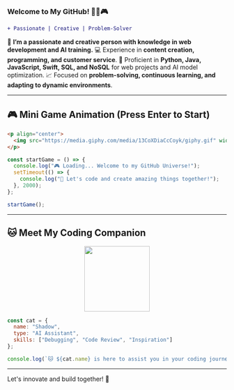### Welcome to My GitHub! 🚀🐱🎮

```diff
+ Passionate | Creative | Problem-Solver
```

🌟 **I’m a passionate and creative person with knowledge in web development and AI training.**
💻 Experience in **content creation, programming, and customer service**.
🚀 Proficient in **Python, Java, JavaScript, Swift, SQL, and NoSQL** for web projects and AI model optimization.
📈 Focused on **problem-solving, continuous learning, and adapting to dynamic environments**.

---

## 🎮 Mini Game Animation (Press Enter to Start)

```html
<p align="center">
  <img src="https://media.giphy.com/media/13CoXDiaCcCoyk/giphy.gif" width="200">
</p>
```

```javascript
const startGame = () => {
  console.log("🎮 Loading... Welcome to my GitHub Universe!");
  setTimeout(() => {
    console.log("🚀 Let's code and create amazing things together!");
  }, 2000);
};

startGame();
```

---

## 🐱 Meet My Coding Companion 

<p align="center">
  <img src="https://media.giphy.com/media/VbnUQpnihPSIgIXuZv/giphy.gif" width="150">
</p>

```javascript
const cat = {
  name: "Shadow",
  type: "AI Assistant",
  skills: ["Debugging", "Code Review", "Inspiration"]
};

console.log(`🐱 ${cat.name} is here to assist you in your coding journey!`);
```

---

Let's innovate and build together! 🚀

<!--
**Charlsz/Charlsz** is a ✨ _special_ ✨ repository because its `README.md` (this file) appears on your GitHub profile.

Here are some ideas to get you started:

- 🔭 I’m currently working on ...
- 🌱 I’m currently learning ...
- 👯 I’m looking to collaborate on ...
- 🤔 I’m looking for help with ...
- 💬 Ask me about ...
- 📫 How to reach me: ...
- 😄 Pronouns: ...
- ⚡ Fun fact: ...
-->
